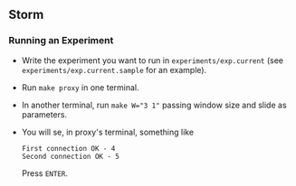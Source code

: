 ## Storm
### Running an Experiment

 * Write the experiment you want to run in `experiments/exp.current` (see
    `experiments/exp.current.sample` for an example).
 * Run `make proxy` in one terminal.
 * In another terminal, run `make W="3 1"` passing window size and slide as parameters.
 * You will se, in proxy's terminal, something like

    ```
    First connection OK - 4
    Second connection OK - 5
    ```

    Press `ENTER`.

